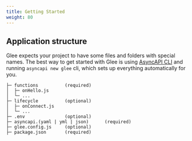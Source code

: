 ```yaml
---
title: Getting Started
weight: 80
---
```


## Application structure

Glee expects your project to have some files and folders with special names. The best way to get started with Glee is using [AsyncAPI CLI](https://github.com/asyncapi/cli) and running `asyncapi new glee` cli, which sets up everything automatically for you.

```
├─ functions          (required)
│  ├─ onHello.js
│  └─ ...
├─ lifecycle          (optional)
│  ├─ onConnect.js
│  └─ ...
├─ .env               (optional)
├─ asyncapi.(yaml | yml | json)      (required)
├─ glee.config.js     (optional)
├─ package.json       (required)
```

<!-- TODO -->